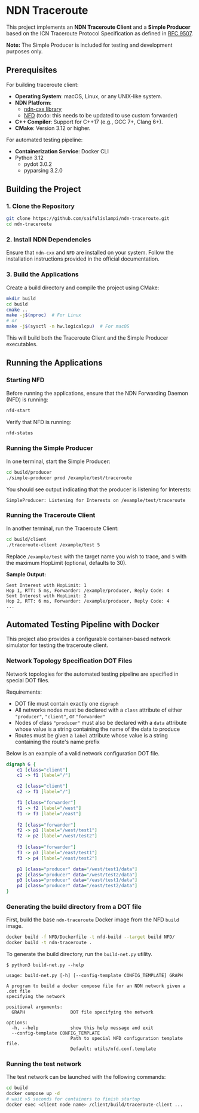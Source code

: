 # NDN Traceroute

This project implements an **NDN Traceroute Client** and a **Simple Producer** based on the ICN Traceroute Protocol Specification as defined in [RFC 9507](https://www.rfc-editor.org/rfc/rfc9507.html).

**Note:** The Simple Producer is included for testing and development purposes only.

## Prerequisites

For building traceroute client:
- **Operating System**: macOS, Linux, or any UNIX-like system.
- **NDN Platform**:
  - [ndn-cxx library](https://github.com/named-data/ndn-cxx)
  - [NFD](https://github.com/named-data/NFD) (todo: this needs to be updated to use custom forwarder)
- **C++ Compiler**: Support for C++17 (e.g., GCC 7+, Clang 6+).
- **CMake**: Version 3.12 or higher.

For automated testing pipeline:
- **Containerization Service**: Docker CLI
- Python 3.12
  - pydot 3.0.2
  - pyparsing 3.2.0

## Building the Project

### 1. Clone the Repository

```bash
git clone https://github.com/saifulislampi/ndn-traceroute.git
cd ndn-traceroute
```

### 2. Install NDN Dependencies

Ensure that `ndn-cxx` and `NFD` are installed on your system. Follow the installation instructions provided in the official documentation.

### 3. Build the Applications

Create a build directory and compile the project using CMake:

```bash
mkdir build
cd build
cmake ..
make -j$(nproc)  # For Linux
# or
make -j$(sysctl -n hw.logicalcpu)  # For macOS
```

This will build both the Traceroute Client and the Simple Producer executables.

## Running the Applications

### Starting NFD

Before running the applications, ensure that the NDN Forwarding Daemon (NFD) is running:

```bash
nfd-start
```

Verify that NFD is running:

```bash
nfd-status
```

### Running the Simple Producer

In one terminal, start the Simple Producer:

```bash
cd build/producer
./simple-producer prod /example/test/traceroute
```

You should see output indicating that the producer is listening for Interests:

```plaintext
SimpleProducer: Listening for Interests on /example/test/traceroute
```

### Running the Traceroute Client

In another terminal, run the Traceroute Client:

```bash
cd build/client
./traceroute-client /example/test 5
```

Replace `/example/test` with the target name you wish to trace, and `5` with the maximum HopLimit (optional, defaults to 30).

**Sample Output:**

```plaintext
Sent Interest with HopLimit: 1
Hop 1, RTT: 5 ms, Forwarder: /example/producer, Reply Code: 4
Sent Interest with HopLimit: 2
Hop 2, RTT: 6 ms, Forwarder: /example/producer, Reply Code: 4
...
```

## Automated Testing Pipeline with Docker
This project also provides a configurable container-based network simulator for testing the traceroute client.

### Network Topology Specification DOT Files
Network topologies for the automated testing pipeline are specified in special DOT files.

Requirements:
- DOT file must contain exactly one `digraph`
- All networks nodes must be declared with a `class` attribute of either `"producer"`, `"client"`, or `"forwarder"`
- Nodes of class `"producer"` must also be declared with a `data` attribute whose value is a string containing the name of the data to produce
- Routes must be given a `label` attribute whose value is a string containing the route's name prefix

Below is an example of a valid network configuration DOT file.

```dot
digraph G {
    c1 [class="client"]
    c1 -> f1 [label="/"]

    c2 [class="client"]
    c2 -> f1 [label="/"]

    f1 [class="forwarder"]
    f1 -> f2 [label="/west"]
    f1 -> f3 [label="/east"]
    
    f2 [class="forwarder"]
    f2 -> p1 [label="/west/test1"]
    f2 -> p2 [label="/west/test2"]
    
    f3 [class="forwarder"]
    f3 -> p3 [label="/east/test1"]
    f3 -> p4 [label="/east/test2"]

    p1 [class="producer" data="/west/test1/data"]
    p2 [class="producer" data="/west/test2/data"]
    p3 [class="producer" data="/east/test1/data"]
    p4 [class="producer" data="/east/test2/data"]
}
```

### Generating the build directory from a DOT file
First, build the base `ndn-traceroute` Docker image from the NFD `build` image.

```bash
docker build -f NFD/Dockerfile -t nfd-build --target build NFD/
docker build -t ndn-traceroute .
```

To generate the build directory, run the `build-net.py` utility.
```
$ python3 build-net.py --help

usage: build-net.py [-h] [--config-template CONFIG_TEMPLATE] GRAPH

A program to build a docker compose file for an NDN network given a .dot file
specifying the network

positional arguments:
  GRAPH                 DOT file specifying the network

options:
  -h, --help            show this help message and exit
  --config-template CONFIG_TEMPLATE
                        Path to special NFD configuration template file.
                        Default: utils/nfd.conf.template
```

### Running the test network
The test network can be launched with the following commands:
```bash
cd build
docker compose up -d
# wait >5 seconds for containers to finish startup
docker exec <client node name> /client/build/traceroute-client ...
```
